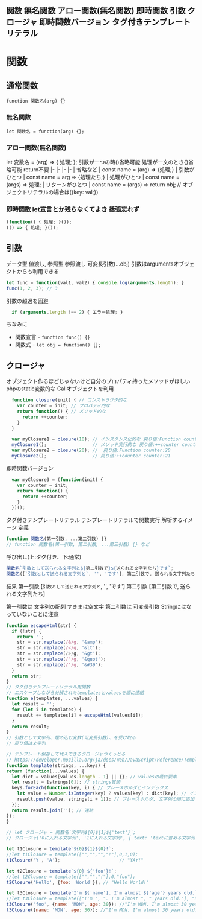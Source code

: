 関数
無名関数
アロー関数(無名関数)
即時関数
引数
クロージャ
即時関数バージョン
タグ付きテンプレートリテラル
------


# 関数

## 通常関数
`function 関数名(arg) {}`

### 無名関数
`let 関数名 = function(arg) {};`

### アロー関数(無名関数)
let 変数名 = (arg) => { 処理; };
引数が一つの時()省略可能 処理が一文のとき{}省略可能 return不要
|-              |-
|-              |-
| 省略など         | const name = (arg) => {処理;}
| 引数がひとつ     | const name = arg => {処理たち;}
| 処理がひとつ     | const name = (args) => 処理;
| リターンがひとつ | const name = (args) => return obj; // オブジェクトリテラルの場合は({key: val;})

### 即時関数 let宣言とか残らなくてよき 括弧忘れず

```js
(function() { 処理; }());
(() => { 処理; }());
```

## 引数
データ型 値渡し, 参照型 参照渡し
可変長引数(...obj)
引数はargumentsオブジェクトからも利用できる

```js
let func = function(val1, val2) { console.log(arguments.length); }
func(1, 2, 3); // 3
```
引数の超過を回避

```js
  if (arguments.length !== 2) { エラー処理; }
```

ちなみに
* 関数宣言
\- `function func() {}`
* 関数式
\- `let obj = function() {};`

## クロージャ
オブジェクト作るほどじゃないけど自分のプロパティ持ったメソッドがほしい
phpのstatic変数的な
Callオブジェクトを利用

```js
  function closure(init) { // コンストラクタ的な
    var counter = init; // プロパティ的な
    return function() { // メソッド的な
      return ++counter;
    }
  }

  var myClosure1 = closure(10); // インスタンス化的な 戻り値:Function counter:10
  myClosure1();                 // メソッド実行的な 戻り値:++counter counter:11
  var myClosure2 = closure(20); //  戻り値:Function counter:20
  myClosure2();                 // 戻り値:++counter counter:21
```

即時関数バージョン

```js
  var myClosure3 = (function(init) {
    var counter = init;
    return function() {
      return ++counter;
    }
  })();
```

タグ付きテンプレートリテラル
テンプレートリテラルで関数実行 解析するイメージ
定義

```js
function 関数名(第一引数, ...第二引数) {}
// function 関数名(第一引数, 第二引数, ...第三引数) {} など
```
呼び出し(上:タグ付き、下:通常)

```js
関数名`引数として送られる文字列と${第二引数で}${送られる文字列たち}です`;
関数名([`引数として送られる文字列と`, '', 'です'], 第二引数で, 送られる文字列たち);
```

結果
第一引数 [`引数として送られる文字列と`, '', 'です']
第二引数 [第二引数で, 送られる文字列たち]

第一引数は 文字列の配列 すきまは空文字
第二引数は 可変長引数 Stringにはなっていないことに注意

```js
function escapeHtml(str) {
  if (!str) {
    return '';
    str = str.replace(/&/g, '&amp');
    str = str.replace(/</g, '&lt');
    str = str.replace(/>/g, '&gt');
    str = str.replace(/"/g, '&quot');
    str = str.replace(/'/g, '&#39');
  }
  return str;
}
// タグ付きテンプレートリテラル用関数
// エスケープしながら分解されたtemplatesとvaluesを順に連結
function e(templates, ...values) {
  let result = '';
  for (let i in templates) {
    result += templates[i] + escapeHtml(values[i]);
  }
  return result;
}
// 引数として文字列、埋め込む変数(可変長引数)、を受け取る
// 戻り値は文字列
```

```js
// テンプレート保存して代入できるクロージャつくっとる
// https://developer.mozilla.org/ja/docs/Web/JavaScript/Reference/Template_literals
function template(strings, ...keys) {
return (function(...values) {
  let dict = values[values.length - 1] || {}; // valuesの最終要素
  let result = [strings[0]]; // strings冒頭
  keys.forEach(function(key, i) { // プレースホルダとインデックス
    let value = Number.isInteger(key) ? values[key] : dict[key]; // インデックス指定があればそれ、なければ引数の文字列
    result.push(value, strings[i + 1]); // プレースホルダ, 文字列の順に追加
  });
  return result.join(''); // 連結
});
}

// let クロージャ = 関数名`文字列${0}${1}${'text'}`;
// クロージャ('0に入れる文字列', '1に入れる文字列', { text: 'textに含める文字列'});

let t1Closure = template`${0}${1}${0}!`;
//let t1Closure = template(["","","","!"],0,1,0);
t1Closure('Y', 'A');                      // "YAY!"

let t2Closure = template`${0} ${'foo'}!`;
//let t2Closure = template(["","","!"],0,"foo");
t2Closure('Hello', {foo: 'World'}); // "Hello World!"

let t3Closure = template`I'm ${'name'}. I'm almost ${'age'} years old.`;
//let t3Closure = template(["I'm ", ". I'm almost ", " years old."], "name", "age");
t3Closure('foo', {name: 'MDN', age: 30}); //"I'm MDN. I'm almost 30 years old."
t3Closure({name: 'MDN', age: 30}); //"I'm MDN. I'm almost 30 years old."

```